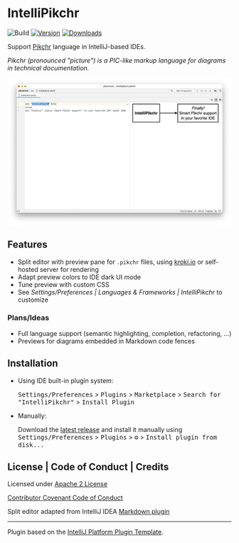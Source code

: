 # IntelliPikchr

![Build](https://github.com/YannCebron/IntelliPikchr/workflows/Build/badge.svg)
[![Version](https://img.shields.io/jetbrains/plugin/v/17624.svg)](https://plugins.jetbrains.com/plugin/17624)
[![Downloads](https://img.shields.io/jetbrains/plugin/d/17624.svg)](https://plugins.jetbrains.com/plugin/17624)

Support [Pikchr](https://pikchr.org/) language in IntelliJ-based IDEs.

_Pikchr (pronounced "picture") is a PIC-like markup language for diagrams in technical documentation._
                   
![IntelliPikchr](docs/intellipikchr.png)

## Features

- Split editor with preview pane for `.pikchr` files, using [kroki.io](https://kroki.io) or self-hosted server for rendering
- Adapt preview colors to IDE dark UI mode
- Tune preview with custom CSS
- See _Settings/Preferences \| Languages & Frameworks \| IntelliPikchr_ to customize

### Plans/Ideas

- Full language support (semantic highlighting, completion, refactoring, ...)
- Previews for diagrams embedded in Markdown code fences

## Installation

- Using IDE built-in plugin system:

  <kbd>Settings/Preferences</kbd> > <kbd>Plugins</kbd> > <kbd>Marketplace</kbd> > <kbd>Search for "IntelliPikchr"</kbd> >  <kbd>Install Plugin</kbd>

- Manually:

  Download the [latest release](https://github.com/YannCebron/IntelliPikchr/releases/latest) and install it manually
  using
  <kbd>Settings/Preferences</kbd> > <kbd>Plugins</kbd> > <kbd>⚙️</kbd> > <kbd>Install plugin from disk...</kbd>
                             
## License | Code of Conduct | Credits

Licensed under [Apache 2 License](LICENSE)

[Contributor Covenant Code of Conduct](CODE_OF_CONDUCT.md)
                                      
Split editor adapted from IntelliJ IDEA [Markdown plugin](https://github.com/JetBrains/intellij-community/tree/master/plugins/markdown)

---
Plugin based on the [IntelliJ Platform Plugin Template][template].

[template]: https://github.com/JetBrains/intellij-platform-plugin-template
